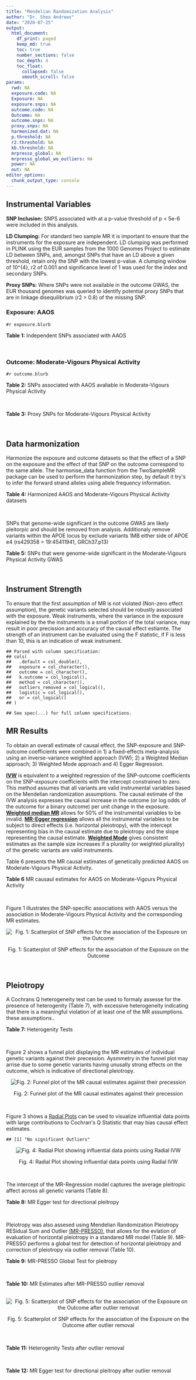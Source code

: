 ```yaml
---
title: "Mendelian Randomization Analysis"
author: "Dr. Shea Andrews"
date: "2020-07-25"
output:
  html_document:
    df_print: paged
    keep_md: true
    toc: true
    number_sections: false
    toc_depth: 4
    toc_float:
      collapsed: false
      smooth_scroll: false
params:
  rwd: NA
  exposure.code: NA
  Exposure: NA
  exposure.snps: NA
  outcome.code: NA
  Outcome: NA
  outcome.snps: NA
  proxy.snps: NA
  harmonized.dat: NA
  p.threshold: NA
  r2.threshold: NA
  kb.threshold: NA
  mrpresso_global: NA
  mrpresso_global_wo_outliers: NA
  power: NA
  out: NA
editor_options:
  chunk_output_type: console
---
```







## Instrumental Variables
**SNP Inclusion:** SNPS associated with at a p-value threshold of p < 5e-6 were included in this analysis.
<br>

**LD Clumping:** For standard two sample MR it is important to ensure that the instruments for the exposure are independent. LD clumping was performed in PLINK using the EUR samples from the 1000 Genomes Project to estimate LD between SNPs, and, amongst SNPs that have an LD above a given threshold, retain only the SNP with the lowest p-value. A clumping window of 10^{4}, r2 of 0.001 and significance level of 1 was used for the index and secondary SNPs.
<br>

**Proxy SNPs:** Where SNPs were not available in the outcome GWAS, the EUR thousand genomes was queried to identify potential proxy SNPs that are in linkage disequilibrium (r2 > 0.8) of the missing SNP.
<br>

### Exposure: AAOS
`#r exposure.blurb`
<br>

**Table 1:** Independent SNPs associated with AAOS
<div data-pagedtable="false">
  <script data-pagedtable-source type="application/json">
{"columns":[{"label":["SNP"],"name":[1],"type":["chr"],"align":["left"]},{"label":["CHROM"],"name":[2],"type":["dbl"],"align":["right"]},{"label":["POS"],"name":[3],"type":["dbl"],"align":["right"]},{"label":["REF"],"name":[4],"type":["chr"],"align":["left"]},{"label":["ALT"],"name":[5],"type":["chr"],"align":["left"]},{"label":["AF"],"name":[6],"type":["dbl"],"align":["right"]},{"label":["BETA"],"name":[7],"type":["dbl"],"align":["right"]},{"label":["SE"],"name":[8],"type":["dbl"],"align":["right"]},{"label":["Z"],"name":[9],"type":["dbl"],"align":["right"]},{"label":["P"],"name":[10],"type":["dbl"],"align":["right"]},{"label":["N"],"name":[11],"type":["dbl"],"align":["right"]},{"label":["TRAIT"],"name":[12],"type":["chr"],"align":["left"]}],"data":[{"1":"rs2649062","2":"1","3":"5799177","4":"A","5":"G","6":"0.3192","7":"0.0652","8":"0.0131","9":"4.977100","10":"6.120e-07","11":"40255","12":"AAOS"},{"1":"rs4662080","2":"1","3":"14363419","4":"C","5":"T","6":"0.6649","7":"0.1421","8":"0.0296","9":"4.800676","10":"1.586e-06","11":"40255","12":"AAOS"},{"1":"rs10919252","2":"1","3":"169802956","4":"C","5":"G","6":"0.3275","7":"0.0975","8":"0.0198","9":"4.924240","10":"8.182e-07","11":"40255","12":"AAOS"},{"1":"rs6701713","2":"1","3":"207786289","4":"A","5":"G","6":"0.7983","7":"-0.0709","8":"0.0146","9":"-4.856160","10":"1.184e-06","11":"40255","12":"AAOS"},{"1":"rs144505123","2":"1","3":"221802052","4":"C","5":"T","6":"0.0113","7":"0.7709","8":"0.1609","9":"4.791175","10":"1.661e-06","11":"40255","12":"AAOS"},{"1":"rs6718282","2":"2","3":"18039651","4":"G","5":"A","6":"0.0440","7":"-0.1421","8":"0.0308","9":"-4.613636","10":"3.840e-06","11":"40255","12":"AAOS"},{"1":"rs114131510","2":"2","3":"78420700","4":"A","5":"G","6":"0.0162","7":"0.6419","8":"0.1406","9":"4.565430","10":"4.949e-06","11":"40255","12":"AAOS"},{"1":"rs12615104","2":"2","3":"109820829","4":"T","5":"C","6":"0.2566","7":"-0.1057","8":"0.0221","9":"-4.782810","10":"1.829e-06","11":"40255","12":"AAOS"},{"1":"rs111906619","2":"2","3":"127789085","4":"C","5":"T","6":"0.0709","7":"0.1268","8":"0.0256","9":"4.953125","10":"7.088e-07","11":"40255","12":"AAOS"},{"1":"rs6431219","2":"2","3":"127862133","4":"C","5":"T","6":"0.4163","7":"0.0774","8":"0.0124","9":"6.241935","10":"3.897e-10","11":"40255","12":"AAOS"},{"1":"rs359982","2":"2","3":"219826934","4":"A","5":"G","6":"0.0781","7":"0.2660","8":"0.0513","9":"5.185190","10":"2.159e-07","11":"40255","12":"AAOS"},{"1":"rs116341973","2":"3","3":"63462893","4":"A","5":"G","6":"0.0227","7":"0.2057","8":"0.0399","9":"5.155390","10":"2.478e-07","11":"40255","12":"AAOS"},{"1":"rs145799027","2":"3","3":"114438213","4":"T","5":"C","6":"0.0147","7":"0.7485","8":"0.1601","9":"4.675200","10":"2.933e-06","11":"40255","12":"AAOS"},{"1":"rs71602496","2":"4","3":"661002","4":"A","5":"G","6":"0.1453","7":"0.0780","8":"0.0171","9":"4.561400","10":"4.978e-06","11":"40255","12":"AAOS"},{"1":"rs115803892","2":"4","3":"134185712","4":"G","5":"A","6":"0.0129","7":"0.9151","8":"0.1973","9":"4.638115","10":"3.498e-06","11":"40255","12":"AAOS"},{"1":"rs1689013","2":"4","3":"181048651","4":"T","5":"C","6":"0.2493","7":"0.0637","8":"0.0139","9":"4.582730","10":"4.657e-06","11":"40255","12":"AAOS"},{"1":"rs144202318","2":"5","3":"165711579","4":"G","5":"A","6":"0.0135","7":"0.7219","8":"0.1572","9":"4.592239","10":"4.356e-06","11":"40255","12":"AAOS"},{"1":"rs77345379","2":"6","3":"69273670","4":"C","5":"T","6":"0.0185","7":"0.2291","8":"0.0501","9":"4.572854","10":"4.830e-06","11":"40255","12":"AAOS"},{"1":"rs12153819","2":"6","3":"83773049","4":"C","5":"T","6":"0.1018","7":"-0.1092","8":"0.0235","9":"-4.646809","10":"3.291e-06","11":"40255","12":"AAOS"},{"1":"rs17170228","2":"7","3":"33076314","4":"G","5":"A","6":"0.0623","7":"0.1215","8":"0.0248","9":"4.899194","10":"1.004e-06","11":"40255","12":"AAOS"},{"1":"rs149907089","2":"7","3":"151626353","4":"G","5":"C","6":"0.0162","7":"0.7109","8":"0.1535","9":"4.631270","10":"3.637e-06","11":"40255","12":"AAOS"},{"1":"rs2725066","2":"8","3":"4438058","4":"T","5":"A","6":"0.5128","7":"-0.0936","8":"0.0191","9":"-4.900524","10":"9.948e-07","11":"40255","12":"AAOS"},{"1":"rs117201713","2":"8","3":"121340499","4":"G","5":"C","6":"0.0408","7":"0.2125","8":"0.0456","9":"4.660088","10":"3.120e-06","11":"40255","12":"AAOS"},{"1":"rs36033332","2":"9","3":"26834807","4":"C","5":"G","6":"0.0386","7":"0.4601","8":"0.0865","9":"5.319080","10":"1.030e-07","11":"40255","12":"AAOS"},{"1":"rs7930318","2":"11","3":"60033371","4":"C","5":"T","6":"0.5996","7":"0.0750","8":"0.0125","9":"6.000000","10":"2.245e-09","11":"40255","12":"AAOS"},{"1":"rs567075","2":"11","3":"85830157","4":"T","5":"C","6":"0.6903","7":"0.0900","8":"0.0132","9":"6.818180","10":"9.084e-12","11":"40255","12":"AAOS"},{"1":"rs11218343","2":"11","3":"121435587","4":"T","5":"C","6":"0.0395","7":"-0.1653","8":"0.0329","9":"-5.024320","10":"5.148e-07","11":"40255","12":"AAOS"},{"1":"rs7958488","2":"12","3":"6546166","4":"A","5":"T","6":"0.0195","7":"0.5085","8":"0.1111","9":"4.576960","10":"4.719e-06","11":"40255","12":"AAOS"},{"1":"rs1118069","2":"12","3":"84739181","4":"A","5":"T","6":"0.7195","7":"0.1012","8":"0.0216","9":"4.685190","10":"2.693e-06","11":"40255","12":"AAOS"},{"1":"rs140016885","2":"12","3":"99679113","4":"A","5":"G","6":"0.0144","7":"0.6851","8":"0.1416","9":"4.838280","10":"1.310e-06","11":"40255","12":"AAOS"},{"1":"rs9582517","2":"13","3":"102331030","4":"T","5":"C","6":"0.5073","7":"-0.1185","8":"0.0257","9":"-4.610890","10":"3.908e-06","11":"40255","12":"AAOS"},{"1":"rs146189059","2":"14","3":"47173254","4":"C","5":"G","6":"0.0111","7":"0.9444","8":"0.1835","9":"5.146590","10":"2.634e-07","11":"40255","12":"AAOS"},{"1":"rs17125944","2":"14","3":"53400629","4":"T","5":"C","6":"0.0924","7":"0.0960","8":"0.0203","9":"4.729060","10":"2.321e-06","11":"40255","12":"AAOS"},{"1":"rs150193285","2":"15","3":"75224360","4":"C","5":"T","6":"0.0109","7":"0.7622","8":"0.1650","9":"4.619394","10":"3.834e-06","11":"40255","12":"AAOS"},{"1":"rs9947273","2":"18","3":"35409158","4":"G","5":"A","6":"0.1431","7":"-0.0853","8":"0.0178","9":"-4.792135","10":"1.593e-06","11":"40255","12":"AAOS"},{"1":"rs62117204","2":"19","3":"45242967","4":"C","5":"T","6":"0.0601","7":"-0.1867","8":"0.0278","9":"-6.715827","10":"1.864e-11","11":"40255","12":"AAOS"},{"1":"rs76205446","2":"19","3":"45355267","4":"T","5":"A","6":"0.0143","7":"0.7096","8":"0.1234","9":"5.750405","10":"9.010e-09","11":"40255","12":"AAOS"},{"1":"rs2075650","2":"19","3":"45395619","4":"A","5":"G","6":"0.2197","7":"0.5502","8":"0.0223","9":"24.672600","10":"5.980e-134","11":"40255","12":"AAOS"},{"1":"rs141441332","2":"19","3":"45438575","4":"C","5":"A","6":"0.0110","7":"0.5383","8":"0.0632","9":"8.517405","10":"1.713e-17","11":"40255","12":"AAOS"},{"1":"rs204469","2":"19","3":"45490285","4":"A","5":"G","6":"0.9632","7":"0.1588","8":"0.0341","9":"4.656890","10":"3.269e-06","11":"40255","12":"AAOS"},{"1":"rs2827191","2":"21","3":"23361798","4":"C","5":"T","6":"0.2857","7":"0.1277","8":"0.0279","9":"4.577061","10":"4.895e-06","11":"40255","12":"AAOS"},{"1":"rs1043441","2":"22","3":"39130964","4":"C","5":"T","6":"0.2893","7":"-0.0639","8":"0.0135","9":"-4.733333","10":"2.110e-06","11":"40255","12":"AAOS"}],"options":{"columns":{"min":{},"max":[10]},"rows":{"min":[10],"max":[10]},"pages":{}}}
  </script>
</div>
<br>

### Outcome: Moderate-Vigours Physical Activity
`#r outcome.blurb`
<br>

**Table 2:** SNPs associated with AAOS avaliable in Moderate-Vigours Physical Activity
<div data-pagedtable="false">
  <script data-pagedtable-source type="application/json">
{"columns":[{"label":["SNP"],"name":[1],"type":["chr"],"align":["left"]},{"label":["CHROM"],"name":[2],"type":["dbl"],"align":["right"]},{"label":["POS"],"name":[3],"type":["dbl"],"align":["right"]},{"label":["REF"],"name":[4],"type":["chr"],"align":["left"]},{"label":["ALT"],"name":[5],"type":["chr"],"align":["left"]},{"label":["AF"],"name":[6],"type":["dbl"],"align":["right"]},{"label":["BETA"],"name":[7],"type":["dbl"],"align":["right"]},{"label":["SE"],"name":[8],"type":["dbl"],"align":["right"]},{"label":["Z"],"name":[9],"type":["dbl"],"align":["right"]},{"label":["P"],"name":[10],"type":["dbl"],"align":["right"]},{"label":["N"],"name":[11],"type":["dbl"],"align":["right"]},{"label":["TRAIT"],"name":[12],"type":["chr"],"align":["left"]}],"data":[{"1":"rs2649062","2":"1","3":"5799177","4":"A","5":"G","6":"0.312864","7":"-5.63136e-03","8":"0.00238261","9":"-2.3635300","10":"1.8e-02","11":"377234","12":"MVPA"},{"1":"rs10919252","2":"1","3":"169802956","4":"C","5":"G","6":"0.326389","7":"-1.16885e-03","8":"0.00235263","9":"-0.4968270","10":"6.2e-01","11":"377234","12":"MVPA"},{"1":"rs6701713","2":"1","3":"207786289","4":"A","5":"G","6":"0.818109","7":"-2.85609e-03","8":"0.00285338","9":"-1.0009500","10":"3.2e-01","11":"377234","12":"MVPA"},{"1":"rs144505123","2":"1","3":"221802052","4":"C","5":"T","6":"0.006434","7":"6.95662e-03","8":"0.01479730","9":"0.4701280","10":"6.4e-01","11":"377234","12":"MVPA"},{"1":"rs6718282","2":"2","3":"18039651","4":"G","5":"A","6":"0.051754","7":"9.32391e-04","8":"0.00505895","9":"0.1843050","10":"8.5e-01","11":"377234","12":"MVPA"},{"1":"rs114131510","2":"2","3":"78420700","4":"A","5":"G","6":"0.008185","7":"2.71980e-02","8":"0.01295120","9":"2.1000400","10":"3.6e-02","11":"377234","12":"MVPA"},{"1":"rs12615104","2":"2","3":"109820829","4":"T","5":"C","6":"0.259955","7":"9.33673e-04","8":"0.00251632","9":"0.3710470","10":"7.1e-01","11":"377234","12":"MVPA"},{"1":"rs111906619","2":"2","3":"127789085","4":"C","5":"T","6":"0.078820","7":"2.01876e-03","8":"0.00409250","9":"0.4932830","10":"6.2e-01","11":"377234","12":"MVPA"},{"1":"rs6431219","2":"2","3":"127862133","4":"C","5":"T","6":"0.414472","7":"3.75295e-03","8":"0.00223939","9":"1.6758800","10":"9.4e-02","11":"377234","12":"MVPA"},{"1":"rs359982","2":"2","3":"219826934","4":"A","5":"G","6":"0.071143","7":"6.03924e-03","8":"0.00428042","9":"1.4109000","10":"1.6e-01","11":"377234","12":"MVPA"},{"1":"rs116341973","2":"3","3":"63462893","4":"A","5":"G","6":"0.022843","7":"1.21286e-02","8":"0.00739812","9":"1.6394200","10":"1.0e-01","11":"377234","12":"MVPA"},{"1":"rs145799027","2":"3","3":"114438213","4":"T","5":"C","6":"0.007847","7":"5.63390e-03","8":"0.01373030","9":"0.4103260","10":"6.8e-01","11":"377234","12":"MVPA"},{"1":"rs71602496","2":"4","3":"661002","4":"A","5":"G","6":"0.153082","7":"5.69886e-03","8":"0.00306362","9":"1.8601700","10":"6.3e-02","11":"377234","12":"MVPA"},{"1":"rs115803892","2":"4","3":"134185712","4":"G","5":"A","6":"0.010239","7":"-1.00440e-02","8":"0.01101350","9":"-0.9119720","10":"3.6e-01","11":"377234","12":"MVPA"},{"1":"rs1689013","2":"4","3":"181048651","4":"T","5":"C","6":"0.239324","7":"2.77134e-03","8":"0.00258438","9":"1.0723400","10":"2.8e-01","11":"377234","12":"MVPA"},{"1":"rs144202318","2":"5","3":"165711579","4":"G","5":"A","6":"0.012872","7":"-1.32162e-02","8":"0.00991495","9":"-1.3329600","10":"1.8e-01","11":"377234","12":"MVPA"},{"1":"rs77345379","2":"6","3":"69273670","4":"C","5":"T","6":"0.018802","7":"-6.21436e-03","8":"0.00834054","9":"-0.7450790","10":"4.6e-01","11":"377234","12":"MVPA"},{"1":"rs12153819","2":"6","3":"83773049","4":"C","5":"T","6":"0.124306","7":"-2.82177e-03","8":"0.00334163","9":"-0.8444290","10":"4.0e-01","11":"377234","12":"MVPA"},{"1":"rs17170228","2":"7","3":"33076314","4":"G","5":"A","6":"0.068574","7":"2.82486e-03","8":"0.00436386","9":"0.6473310","10":"5.2e-01","11":"377234","12":"MVPA"},{"1":"rs149907089","2":"7","3":"151626353","4":"G","5":"C","6":"0.012344","7":"-1.04291e-02","8":"0.01133900","9":"-0.9197550","10":"3.6e-01","11":"377234","12":"MVPA"},{"1":"rs2725066","2":"8","3":"4438058","4":"T","5":"A","6":"0.521877","7":"1.73649e-03","8":"0.00221401","9":"0.7843190","10":"4.3e-01","11":"377234","12":"MVPA"},{"1":"rs117201713","2":"8","3":"121340499","4":"G","5":"C","6":"0.039613","7":"1.16509e-03","8":"0.00565834","9":"0.2059070","10":"8.4e-01","11":"377234","12":"MVPA"},{"1":"rs36033332","2":"9","3":"26834807","4":"C","5":"G","6":"0.051735","7":"4.23178e-03","8":"0.00502573","9":"0.8420230","10":"4.0e-01","11":"377234","12":"MVPA"},{"1":"rs7930318","2":"11","3":"60033371","4":"C","5":"T","6":"0.596097","7":"2.64869e-04","8":"0.00224741","9":"0.1178550","10":"9.1e-01","11":"377234","12":"MVPA"},{"1":"rs567075","2":"11","3":"85830157","4":"T","5":"C","6":"0.678228","7":"1.94643e-03","8":"0.00236037","9":"0.8246290","10":"4.1e-01","11":"377234","12":"MVPA"},{"1":"rs11218343","2":"11","3":"121435587","4":"T","5":"C","6":"0.037506","7":"-4.70450e-03","8":"0.00580715","9":"-0.8101220","10":"4.2e-01","11":"377234","12":"MVPA"},{"1":"rs7958488","2":"12","3":"6546166","4":"A","5":"T","6":"0.023766","7":"1.78508e-04","8":"0.00740328","9":"0.0241120","10":"9.8e-01","11":"377234","12":"MVPA"},{"1":"rs1118069","2":"12","3":"84739181","4":"A","5":"T","6":"0.716975","7":"1.42614e-04","8":"0.00244658","9":"0.0582912","10":"9.5e-01","11":"377234","12":"MVPA"},{"1":"rs140016885","2":"12","3":"99679113","4":"A","5":"G","6":"0.014288","7":"-1.08539e-03","8":"0.00983684","9":"-0.1103390","10":"9.1e-01","11":"377234","12":"MVPA"},{"1":"rs9582517","2":"13","3":"102331030","4":"T","5":"C","6":"0.489467","7":"-5.76231e-03","8":"0.00220877","9":"-2.6088300","10":"9.1e-03","11":"377234","12":"MVPA"},{"1":"rs146189059","2":"14","3":"47173254","4":"C","5":"G","6":"0.008012","7":"1.52099e-02","8":"0.01299360","9":"1.1705700","10":"2.4e-01","11":"377234","12":"MVPA"},{"1":"rs17125944","2":"14","3":"53400629","4":"T","5":"C","6":"0.091442","7":"3.51915e-03","8":"0.00383029","9":"0.9187690","10":"3.6e-01","11":"377234","12":"MVPA"},{"1":"rs150193285","2":"15","3":"75224360","4":"C","5":"T","6":"0.010873","7":"-4.25594e-03","8":"0.01070510","9":"-0.3975620","10":"6.9e-01","11":"377234","12":"MVPA"},{"1":"rs62117204","2":"19","3":"45242967","4":"C","5":"T","6":"0.071846","7":"-4.73442e-05","8":"0.00427019","9":"-0.0110871","10":"9.9e-01","11":"377234","12":"MVPA"},{"1":"rs76205446","2":"19","3":"45355267","4":"T","5":"A","6":"0.010832","7":"2.86922e-02","8":"0.01084620","9":"2.6453700","10":"8.2e-03","11":"377234","12":"MVPA"},{"1":"rs2075650","2":"19","3":"45395619","4":"A","5":"G","6":"0.145403","7":"1.63874e-02","8":"0.00312687","9":"5.2408300","10":"1.6e-07","11":"377234","12":"MVPA"},{"1":"rs141441332","2":"19","3":"45438575","4":"C","5":"A","6":"0.011317","7":"3.79182e-02","8":"0.01079480","9":"3.5126400","10":"4.4e-04","11":"377234","12":"MVPA"},{"1":"rs204469","2":"19","3":"45490285","4":"A","5":"G","6":"0.956399","7":"4.50255e-03","8":"0.00544760","9":"0.8265200","10":"4.1e-01","11":"377234","12":"MVPA"},{"1":"rs2827191","2":"21","3":"23361798","4":"C","5":"T","6":"0.289773","7":"-9.13755e-04","8":"0.00242974","9":"-0.3760710","10":"7.1e-01","11":"377234","12":"MVPA"},{"1":"rs1043441","2":"22","3":"39130964","4":"C","5":"T","6":"0.293982","7":"2.96883e-03","8":"0.00242078","9":"1.2263900","10":"2.2e-01","11":"377234","12":"MVPA"},{"1":"rs4662080","2":"NA","3":"NA","4":"NA","5":"NA","6":"NA","7":"NA","8":"NA","9":"NA","10":"NA","11":"NA","12":"NA"},{"1":"rs9947273","2":"NA","3":"NA","4":"NA","5":"NA","6":"NA","7":"NA","8":"NA","9":"NA","10":"NA","11":"NA","12":"NA"}],"options":{"columns":{"min":{},"max":[10]},"rows":{"min":[10],"max":[10]},"pages":{}}}
  </script>
</div>
<br>

**Table 3:** Proxy SNPs for Moderate-Vigours Physical Activity
<div data-pagedtable="false">
  <script data-pagedtable-source type="application/json">
{"columns":[{"label":["target_snp"],"name":[1],"type":["chr"],"align":["left"]},{"label":["proxy_snp"],"name":[2],"type":["chr"],"align":["left"]},{"label":["ld.r2"],"name":[3],"type":["dbl"],"align":["right"]},{"label":["Dprime"],"name":[4],"type":["dbl"],"align":["right"]},{"label":["PHASE"],"name":[5],"type":["chr"],"align":["left"]},{"label":["X12"],"name":[6],"type":["lgl"],"align":["right"]},{"label":["CHROM"],"name":[7],"type":["dbl"],"align":["right"]},{"label":["POS"],"name":[8],"type":["dbl"],"align":["right"]},{"label":["REF.proxy"],"name":[9],"type":["chr"],"align":["left"]},{"label":["ALT.proxy"],"name":[10],"type":["chr"],"align":["left"]},{"label":["AF"],"name":[11],"type":["dbl"],"align":["right"]},{"label":["BETA"],"name":[12],"type":["dbl"],"align":["right"]},{"label":["SE"],"name":[13],"type":["dbl"],"align":["right"]},{"label":["Z"],"name":[14],"type":["dbl"],"align":["right"]},{"label":["P"],"name":[15],"type":["dbl"],"align":["right"]},{"label":["N"],"name":[16],"type":["dbl"],"align":["right"]},{"label":["TRAIT"],"name":[17],"type":["chr"],"align":["left"]},{"label":["ref"],"name":[18],"type":["chr"],"align":["left"]},{"label":["ref.proxy"],"name":[19],"type":["lgl"],"align":["right"]},{"label":["alt"],"name":[20],"type":["chr"],"align":["left"]},{"label":["alt.proxy"],"name":[21],"type":["chr"],"align":["left"]},{"label":["ALT"],"name":[22],"type":["chr"],"align":["left"]},{"label":["REF"],"name":[23],"type":["chr"],"align":["left"]},{"label":["proxy.outcome"],"name":[24],"type":["lgl"],"align":["right"]}],"data":[{"1":"rs4662080","2":"rs4662076","3":"1","4":"1","5":"CT/TG","6":"NA","7":"1","8":"14357851","9":"T","10":"G","11":"0.749664","12":"0.00223142","13":"0.00255843","14":"0.872183","15":"0.380","16":"377234","17":"MVPA","18":"C","19":"TRUE","20":"T","21":"G","22":"T","23":"C","24":"TRUE"},{"1":"rs9947273","2":"rs28702850","3":"1","4":"1","5":"AT/GC","6":"NA","7":"18","8":"35373923","9":"C","10":"T","11":"0.151139","12":"-0.00533028","13":"0.00309464","14":"-1.722420","15":"0.085","16":"377234","17":"MVPA","18":"A","19":"TRUE","20":"G","21":"C","22":"A","23":"G","24":"TRUE"}],"options":{"columns":{"min":{},"max":[10]},"rows":{"min":[10],"max":[10]},"pages":{}}}
  </script>
</div>
<br>

## Data harmonization
Harmonize the exposure and outcome datasets so that the effect of a SNP on the exposure and the effect of that SNP on the outcome correspond to the same allele. The harmonise_data function from the TwoSampleMR package can be used to perform the harmonization step, by default it try's to infer the forward strand alleles using allele frequency information.
<br>

**Table 4:** Harmonized AAOS and Moderate-Vigours Physical Activity datasets
<div data-pagedtable="false">
  <script data-pagedtable-source type="application/json">
{"columns":[{"label":["SNP"],"name":[1],"type":["chr"],"align":["left"]},{"label":["effect_allele.exposure"],"name":[2],"type":["chr"],"align":["left"]},{"label":["other_allele.exposure"],"name":[3],"type":["chr"],"align":["left"]},{"label":["effect_allele.outcome"],"name":[4],"type":["chr"],"align":["left"]},{"label":["other_allele.outcome"],"name":[5],"type":["chr"],"align":["left"]},{"label":["beta.exposure"],"name":[6],"type":["dbl"],"align":["right"]},{"label":["beta.outcome"],"name":[7],"type":["dbl"],"align":["right"]},{"label":["eaf.exposure"],"name":[8],"type":["dbl"],"align":["right"]},{"label":["eaf.outcome"],"name":[9],"type":["dbl"],"align":["right"]},{"label":["remove"],"name":[10],"type":["lgl"],"align":["right"]},{"label":["palindromic"],"name":[11],"type":["lgl"],"align":["right"]},{"label":["ambiguous"],"name":[12],"type":["lgl"],"align":["right"]},{"label":["id.outcome"],"name":[13],"type":["chr"],"align":["left"]},{"label":["chr.outcome"],"name":[14],"type":["dbl"],"align":["right"]},{"label":["pos.outcome"],"name":[15],"type":["dbl"],"align":["right"]},{"label":["se.outcome"],"name":[16],"type":["dbl"],"align":["right"]},{"label":["z.outcome"],"name":[17],"type":["dbl"],"align":["right"]},{"label":["pval.outcome"],"name":[18],"type":["dbl"],"align":["right"]},{"label":["samplesize.outcome"],"name":[19],"type":["dbl"],"align":["right"]},{"label":["outcome"],"name":[20],"type":["chr"],"align":["left"]},{"label":["mr_keep.outcome"],"name":[21],"type":["lgl"],"align":["right"]},{"label":["pval_origin.outcome"],"name":[22],"type":["chr"],"align":["left"]},{"label":["chr.exposure"],"name":[23],"type":["dbl"],"align":["right"]},{"label":["pos.exposure"],"name":[24],"type":["dbl"],"align":["right"]},{"label":["se.exposure"],"name":[25],"type":["dbl"],"align":["right"]},{"label":["z.exposure"],"name":[26],"type":["dbl"],"align":["right"]},{"label":["pval.exposure"],"name":[27],"type":["dbl"],"align":["right"]},{"label":["samplesize.exposure"],"name":[28],"type":["dbl"],"align":["right"]},{"label":["exposure"],"name":[29],"type":["chr"],"align":["left"]},{"label":["mr_keep.exposure"],"name":[30],"type":["lgl"],"align":["right"]},{"label":["pval_origin.exposure"],"name":[31],"type":["chr"],"align":["left"]},{"label":["id.exposure"],"name":[32],"type":["chr"],"align":["left"]},{"label":["action"],"name":[33],"type":["dbl"],"align":["right"]},{"label":["mr_keep"],"name":[34],"type":["lgl"],"align":["right"]},{"label":["pt"],"name":[35],"type":["dbl"],"align":["right"]},{"label":["pleitropy_keep"],"name":[36],"type":["lgl"],"align":["right"]},{"label":["mrpresso_RSSobs"],"name":[37],"type":["lgl"],"align":["right"]},{"label":["mrpresso_pval"],"name":[38],"type":["lgl"],"align":["right"]},{"label":["mrpresso_keep"],"name":[39],"type":["lgl"],"align":["right"]}],"data":[{"1":"rs1043441","2":"T","3":"C","4":"T","5":"C","6":"-0.0639","7":"2.96883e-03","8":"0.2893","9":"0.293982","10":"FALSE","11":"FALSE","12":"FALSE","13":"XdOYRZ","14":"22","15":"39130964","16":"0.00242078","17":"1.2263900","18":"2.2e-01","19":"377234","20":"Klimentidis2018mvpa","21":"TRUE","22":"reported","23":"22","24":"39130964","25":"0.0135","26":"-4.733333","27":"2.110e-06","28":"40255","29":"Huang2017aaos","30":"TRUE","31":"reported","32":"trh87w","33":"2","34":"TRUE","35":"5e-06","36":"TRUE","37":"NA","38":"NA","39":"TRUE"},{"1":"rs10919252","2":"G","3":"C","4":"G","5":"C","6":"0.0975","7":"-1.16885e-03","8":"0.3275","9":"0.326389","10":"FALSE","11":"TRUE","12":"FALSE","13":"XdOYRZ","14":"1","15":"169802956","16":"0.00235263","17":"-0.4968270","18":"6.2e-01","19":"377234","20":"Klimentidis2018mvpa","21":"TRUE","22":"reported","23":"1","24":"169802956","25":"0.0198","26":"4.924240","27":"8.182e-07","28":"40255","29":"Huang2017aaos","30":"TRUE","31":"reported","32":"trh87w","33":"2","34":"TRUE","35":"5e-06","36":"TRUE","37":"NA","38":"NA","39":"TRUE"},{"1":"rs1118069","2":"T","3":"A","4":"T","5":"A","6":"0.1012","7":"1.42614e-04","8":"0.7195","9":"0.716975","10":"FALSE","11":"TRUE","12":"FALSE","13":"XdOYRZ","14":"12","15":"84739181","16":"0.00244658","17":"0.0582912","18":"9.5e-01","19":"377234","20":"Klimentidis2018mvpa","21":"TRUE","22":"reported","23":"12","24":"84739181","25":"0.0216","26":"4.685190","27":"2.693e-06","28":"40255","29":"Huang2017aaos","30":"TRUE","31":"reported","32":"trh87w","33":"2","34":"TRUE","35":"5e-06","36":"TRUE","37":"NA","38":"NA","39":"TRUE"},{"1":"rs111906619","2":"T","3":"C","4":"T","5":"C","6":"0.1268","7":"2.01876e-03","8":"0.0709","9":"0.078820","10":"FALSE","11":"FALSE","12":"FALSE","13":"XdOYRZ","14":"2","15":"127789085","16":"0.00409250","17":"0.4932830","18":"6.2e-01","19":"377234","20":"Klimentidis2018mvpa","21":"TRUE","22":"reported","23":"2","24":"127789085","25":"0.0256","26":"4.953125","27":"7.088e-07","28":"40255","29":"Huang2017aaos","30":"TRUE","31":"reported","32":"trh87w","33":"2","34":"TRUE","35":"5e-06","36":"TRUE","37":"NA","38":"NA","39":"TRUE"},{"1":"rs11218343","2":"C","3":"T","4":"C","5":"T","6":"-0.1653","7":"-4.70450e-03","8":"0.0395","9":"0.037506","10":"FALSE","11":"FALSE","12":"FALSE","13":"XdOYRZ","14":"11","15":"121435587","16":"0.00580715","17":"-0.8101220","18":"4.2e-01","19":"377234","20":"Klimentidis2018mvpa","21":"TRUE","22":"reported","23":"11","24":"121435587","25":"0.0329","26":"-5.024320","27":"5.148e-07","28":"40255","29":"Huang2017aaos","30":"TRUE","31":"reported","32":"trh87w","33":"2","34":"TRUE","35":"5e-06","36":"TRUE","37":"NA","38":"NA","39":"TRUE"},{"1":"rs114131510","2":"G","3":"A","4":"G","5":"A","6":"0.6419","7":"2.71980e-02","8":"0.0162","9":"0.008185","10":"FALSE","11":"FALSE","12":"FALSE","13":"XdOYRZ","14":"2","15":"78420700","16":"0.01295120","17":"2.1000400","18":"3.6e-02","19":"377234","20":"Klimentidis2018mvpa","21":"TRUE","22":"reported","23":"2","24":"78420700","25":"0.1406","26":"4.565430","27":"4.949e-06","28":"40255","29":"Huang2017aaos","30":"TRUE","31":"reported","32":"trh87w","33":"2","34":"TRUE","35":"5e-06","36":"TRUE","37":"NA","38":"NA","39":"TRUE"},{"1":"rs115803892","2":"A","3":"G","4":"A","5":"G","6":"0.9151","7":"-1.00440e-02","8":"0.0129","9":"0.010239","10":"FALSE","11":"FALSE","12":"FALSE","13":"XdOYRZ","14":"4","15":"134185712","16":"0.01101350","17":"-0.9119720","18":"3.6e-01","19":"377234","20":"Klimentidis2018mvpa","21":"TRUE","22":"reported","23":"4","24":"134185712","25":"0.1973","26":"4.638115","27":"3.498e-06","28":"40255","29":"Huang2017aaos","30":"TRUE","31":"reported","32":"trh87w","33":"2","34":"TRUE","35":"5e-06","36":"TRUE","37":"NA","38":"NA","39":"TRUE"},{"1":"rs116341973","2":"G","3":"A","4":"G","5":"A","6":"0.2057","7":"1.21286e-02","8":"0.0227","9":"0.022843","10":"FALSE","11":"FALSE","12":"FALSE","13":"XdOYRZ","14":"3","15":"63462893","16":"0.00739812","17":"1.6394200","18":"1.0e-01","19":"377234","20":"Klimentidis2018mvpa","21":"TRUE","22":"reported","23":"3","24":"63462893","25":"0.0399","26":"5.155390","27":"2.478e-07","28":"40255","29":"Huang2017aaos","30":"TRUE","31":"reported","32":"trh87w","33":"2","34":"TRUE","35":"5e-06","36":"TRUE","37":"NA","38":"NA","39":"TRUE"},{"1":"rs117201713","2":"C","3":"G","4":"C","5":"G","6":"0.2125","7":"1.16509e-03","8":"0.0408","9":"0.039613","10":"FALSE","11":"TRUE","12":"FALSE","13":"XdOYRZ","14":"8","15":"121340499","16":"0.00565834","17":"0.2059070","18":"8.4e-01","19":"377234","20":"Klimentidis2018mvpa","21":"TRUE","22":"reported","23":"8","24":"121340499","25":"0.0456","26":"4.660088","27":"3.120e-06","28":"40255","29":"Huang2017aaos","30":"TRUE","31":"reported","32":"trh87w","33":"2","34":"TRUE","35":"5e-06","36":"TRUE","37":"NA","38":"NA","39":"TRUE"},{"1":"rs12153819","2":"T","3":"C","4":"T","5":"C","6":"-0.1092","7":"-2.82177e-03","8":"0.1018","9":"0.124306","10":"FALSE","11":"FALSE","12":"FALSE","13":"XdOYRZ","14":"6","15":"83773049","16":"0.00334163","17":"-0.8444290","18":"4.0e-01","19":"377234","20":"Klimentidis2018mvpa","21":"TRUE","22":"reported","23":"6","24":"83773049","25":"0.0235","26":"-4.646809","27":"3.291e-06","28":"40255","29":"Huang2017aaos","30":"TRUE","31":"reported","32":"trh87w","33":"2","34":"TRUE","35":"5e-06","36":"TRUE","37":"NA","38":"NA","39":"TRUE"},{"1":"rs12615104","2":"C","3":"T","4":"C","5":"T","6":"-0.1057","7":"9.33673e-04","8":"0.2566","9":"0.259955","10":"FALSE","11":"FALSE","12":"FALSE","13":"XdOYRZ","14":"2","15":"109820829","16":"0.00251632","17":"0.3710470","18":"7.1e-01","19":"377234","20":"Klimentidis2018mvpa","21":"TRUE","22":"reported","23":"2","24":"109820829","25":"0.0221","26":"-4.782810","27":"1.829e-06","28":"40255","29":"Huang2017aaos","30":"TRUE","31":"reported","32":"trh87w","33":"2","34":"TRUE","35":"5e-06","36":"TRUE","37":"NA","38":"NA","39":"TRUE"},{"1":"rs140016885","2":"G","3":"A","4":"G","5":"A","6":"0.6851","7":"-1.08539e-03","8":"0.0144","9":"0.014288","10":"FALSE","11":"FALSE","12":"FALSE","13":"XdOYRZ","14":"12","15":"99679113","16":"0.00983684","17":"-0.1103390","18":"9.1e-01","19":"377234","20":"Klimentidis2018mvpa","21":"TRUE","22":"reported","23":"12","24":"99679113","25":"0.1416","26":"4.838280","27":"1.310e-06","28":"40255","29":"Huang2017aaos","30":"TRUE","31":"reported","32":"trh87w","33":"2","34":"TRUE","35":"5e-06","36":"TRUE","37":"NA","38":"NA","39":"TRUE"},{"1":"rs141441332","2":"A","3":"C","4":"A","5":"C","6":"0.5383","7":"3.79182e-02","8":"0.0110","9":"0.011317","10":"FALSE","11":"FALSE","12":"FALSE","13":"XdOYRZ","14":"19","15":"45438575","16":"0.01079480","17":"3.5126400","18":"4.4e-04","19":"377234","20":"Klimentidis2018mvpa","21":"TRUE","22":"reported","23":"19","24":"45438575","25":"0.0632","26":"8.517405","27":"1.713e-17","28":"40255","29":"Huang2017aaos","30":"TRUE","31":"reported","32":"trh87w","33":"2","34":"TRUE","35":"5e-06","36":"FALSE","37":"NA","38":"NA","39":"TRUE"},{"1":"rs144202318","2":"A","3":"G","4":"A","5":"G","6":"0.7219","7":"-1.32162e-02","8":"0.0135","9":"0.012872","10":"FALSE","11":"FALSE","12":"FALSE","13":"XdOYRZ","14":"5","15":"165711579","16":"0.00991495","17":"-1.3329600","18":"1.8e-01","19":"377234","20":"Klimentidis2018mvpa","21":"TRUE","22":"reported","23":"5","24":"165711579","25":"0.1572","26":"4.592239","27":"4.356e-06","28":"40255","29":"Huang2017aaos","30":"TRUE","31":"reported","32":"trh87w","33":"2","34":"TRUE","35":"5e-06","36":"TRUE","37":"NA","38":"NA","39":"TRUE"},{"1":"rs144505123","2":"T","3":"C","4":"T","5":"C","6":"0.7709","7":"6.95662e-03","8":"0.0113","9":"0.006434","10":"FALSE","11":"FALSE","12":"FALSE","13":"XdOYRZ","14":"1","15":"221802052","16":"0.01479730","17":"0.4701280","18":"6.4e-01","19":"377234","20":"Klimentidis2018mvpa","21":"TRUE","22":"reported","23":"1","24":"221802052","25":"0.1609","26":"4.791175","27":"1.661e-06","28":"40255","29":"Huang2017aaos","30":"TRUE","31":"reported","32":"trh87w","33":"2","34":"TRUE","35":"5e-06","36":"TRUE","37":"NA","38":"NA","39":"TRUE"},{"1":"rs145799027","2":"C","3":"T","4":"C","5":"T","6":"0.7485","7":"5.63390e-03","8":"0.0147","9":"0.007847","10":"FALSE","11":"FALSE","12":"FALSE","13":"XdOYRZ","14":"3","15":"114438213","16":"0.01373030","17":"0.4103260","18":"6.8e-01","19":"377234","20":"Klimentidis2018mvpa","21":"TRUE","22":"reported","23":"3","24":"114438213","25":"0.1601","26":"4.675200","27":"2.933e-06","28":"40255","29":"Huang2017aaos","30":"TRUE","31":"reported","32":"trh87w","33":"2","34":"TRUE","35":"5e-06","36":"TRUE","37":"NA","38":"NA","39":"TRUE"},{"1":"rs146189059","2":"G","3":"C","4":"G","5":"C","6":"0.9444","7":"1.52099e-02","8":"0.0111","9":"0.008012","10":"FALSE","11":"TRUE","12":"FALSE","13":"XdOYRZ","14":"14","15":"47173254","16":"0.01299360","17":"1.1705700","18":"2.4e-01","19":"377234","20":"Klimentidis2018mvpa","21":"TRUE","22":"reported","23":"14","24":"47173254","25":"0.1835","26":"5.146590","27":"2.634e-07","28":"40255","29":"Huang2017aaos","30":"TRUE","31":"reported","32":"trh87w","33":"2","34":"TRUE","35":"5e-06","36":"TRUE","37":"NA","38":"NA","39":"TRUE"},{"1":"rs149907089","2":"C","3":"G","4":"C","5":"G","6":"0.7109","7":"-1.04291e-02","8":"0.0162","9":"0.012344","10":"FALSE","11":"TRUE","12":"FALSE","13":"XdOYRZ","14":"7","15":"151626353","16":"0.01133900","17":"-0.9197550","18":"3.6e-01","19":"377234","20":"Klimentidis2018mvpa","21":"TRUE","22":"reported","23":"7","24":"151626353","25":"0.1535","26":"4.631270","27":"3.637e-06","28":"40255","29":"Huang2017aaos","30":"TRUE","31":"reported","32":"trh87w","33":"2","34":"TRUE","35":"5e-06","36":"TRUE","37":"NA","38":"NA","39":"TRUE"},{"1":"rs150193285","2":"T","3":"C","4":"T","5":"C","6":"0.7622","7":"-4.25594e-03","8":"0.0109","9":"0.010873","10":"FALSE","11":"FALSE","12":"FALSE","13":"XdOYRZ","14":"15","15":"75224360","16":"0.01070510","17":"-0.3975620","18":"6.9e-01","19":"377234","20":"Klimentidis2018mvpa","21":"TRUE","22":"reported","23":"15","24":"75224360","25":"0.1650","26":"4.619394","27":"3.834e-06","28":"40255","29":"Huang2017aaos","30":"TRUE","31":"reported","32":"trh87w","33":"2","34":"TRUE","35":"5e-06","36":"TRUE","37":"NA","38":"NA","39":"TRUE"},{"1":"rs1689013","2":"C","3":"T","4":"C","5":"T","6":"0.0637","7":"2.77134e-03","8":"0.2493","9":"0.239324","10":"FALSE","11":"FALSE","12":"FALSE","13":"XdOYRZ","14":"4","15":"181048651","16":"0.00258438","17":"1.0723400","18":"2.8e-01","19":"377234","20":"Klimentidis2018mvpa","21":"TRUE","22":"reported","23":"4","24":"181048651","25":"0.0139","26":"4.582730","27":"4.657e-06","28":"40255","29":"Huang2017aaos","30":"TRUE","31":"reported","32":"trh87w","33":"2","34":"TRUE","35":"5e-06","36":"TRUE","37":"NA","38":"NA","39":"TRUE"},{"1":"rs17125944","2":"C","3":"T","4":"C","5":"T","6":"0.0960","7":"3.51915e-03","8":"0.0924","9":"0.091442","10":"FALSE","11":"FALSE","12":"FALSE","13":"XdOYRZ","14":"14","15":"53400629","16":"0.00383029","17":"0.9187690","18":"3.6e-01","19":"377234","20":"Klimentidis2018mvpa","21":"TRUE","22":"reported","23":"14","24":"53400629","25":"0.0203","26":"4.729060","27":"2.321e-06","28":"40255","29":"Huang2017aaos","30":"TRUE","31":"reported","32":"trh87w","33":"2","34":"TRUE","35":"5e-06","36":"TRUE","37":"NA","38":"NA","39":"TRUE"},{"1":"rs17170228","2":"A","3":"G","4":"A","5":"G","6":"0.1215","7":"2.82486e-03","8":"0.0623","9":"0.068574","10":"FALSE","11":"FALSE","12":"FALSE","13":"XdOYRZ","14":"7","15":"33076314","16":"0.00436386","17":"0.6473310","18":"5.2e-01","19":"377234","20":"Klimentidis2018mvpa","21":"TRUE","22":"reported","23":"7","24":"33076314","25":"0.0248","26":"4.899194","27":"1.004e-06","28":"40255","29":"Huang2017aaos","30":"TRUE","31":"reported","32":"trh87w","33":"2","34":"TRUE","35":"5e-06","36":"TRUE","37":"NA","38":"NA","39":"TRUE"},{"1":"rs204469","2":"G","3":"A","4":"G","5":"A","6":"0.1588","7":"4.50255e-03","8":"0.9632","9":"0.956399","10":"FALSE","11":"FALSE","12":"FALSE","13":"XdOYRZ","14":"19","15":"45490285","16":"0.00544760","17":"0.8265200","18":"4.1e-01","19":"377234","20":"Klimentidis2018mvpa","21":"TRUE","22":"reported","23":"19","24":"45490285","25":"0.0341","26":"4.656890","27":"3.269e-06","28":"40255","29":"Huang2017aaos","30":"TRUE","31":"reported","32":"trh87w","33":"2","34":"TRUE","35":"5e-06","36":"FALSE","37":"NA","38":"NA","39":"TRUE"},{"1":"rs2075650","2":"G","3":"A","4":"G","5":"A","6":"0.5502","7":"1.63874e-02","8":"0.2197","9":"0.145403","10":"FALSE","11":"FALSE","12":"FALSE","13":"XdOYRZ","14":"19","15":"45395619","16":"0.00312687","17":"5.2408300","18":"1.6e-07","19":"377234","20":"Klimentidis2018mvpa","21":"TRUE","22":"reported","23":"19","24":"45395619","25":"0.0223","26":"24.672600","27":"5.980e-134","28":"40255","29":"Huang2017aaos","30":"TRUE","31":"reported","32":"trh87w","33":"2","34":"TRUE","35":"5e-06","36":"FALSE","37":"NA","38":"NA","39":"TRUE"},{"1":"rs2649062","2":"G","3":"A","4":"G","5":"A","6":"0.0652","7":"-5.63136e-03","8":"0.3192","9":"0.312864","10":"FALSE","11":"FALSE","12":"FALSE","13":"XdOYRZ","14":"1","15":"5799177","16":"0.00238261","17":"-2.3635300","18":"1.8e-02","19":"377234","20":"Klimentidis2018mvpa","21":"TRUE","22":"reported","23":"1","24":"5799177","25":"0.0131","26":"4.977100","27":"6.120e-07","28":"40255","29":"Huang2017aaos","30":"TRUE","31":"reported","32":"trh87w","33":"2","34":"TRUE","35":"5e-06","36":"TRUE","37":"NA","38":"NA","39":"TRUE"},{"1":"rs2725066","2":"A","3":"T","4":"A","5":"T","6":"-0.0936","7":"1.73649e-03","8":"0.5128","9":"0.521877","10":"FALSE","11":"TRUE","12":"TRUE","13":"XdOYRZ","14":"8","15":"4438058","16":"0.00221401","17":"0.7843190","18":"4.3e-01","19":"377234","20":"Klimentidis2018mvpa","21":"TRUE","22":"reported","23":"8","24":"4438058","25":"0.0191","26":"-4.900524","27":"9.948e-07","28":"40255","29":"Huang2017aaos","30":"TRUE","31":"reported","32":"trh87w","33":"2","34":"FALSE","35":"5e-06","36":"TRUE","37":"NA","38":"NA","39":"NA"},{"1":"rs2827191","2":"T","3":"C","4":"T","5":"C","6":"0.1277","7":"-9.13755e-04","8":"0.2857","9":"0.289773","10":"FALSE","11":"FALSE","12":"FALSE","13":"XdOYRZ","14":"21","15":"23361798","16":"0.00242974","17":"-0.3760710","18":"7.1e-01","19":"377234","20":"Klimentidis2018mvpa","21":"TRUE","22":"reported","23":"21","24":"23361798","25":"0.0279","26":"4.577061","27":"4.895e-06","28":"40255","29":"Huang2017aaos","30":"TRUE","31":"reported","32":"trh87w","33":"2","34":"TRUE","35":"5e-06","36":"TRUE","37":"NA","38":"NA","39":"TRUE"},{"1":"rs359982","2":"G","3":"A","4":"G","5":"A","6":"0.2660","7":"6.03924e-03","8":"0.0781","9":"0.071143","10":"FALSE","11":"FALSE","12":"FALSE","13":"XdOYRZ","14":"2","15":"219826934","16":"0.00428042","17":"1.4109000","18":"1.6e-01","19":"377234","20":"Klimentidis2018mvpa","21":"TRUE","22":"reported","23":"2","24":"219826934","25":"0.0513","26":"5.185190","27":"2.159e-07","28":"40255","29":"Huang2017aaos","30":"TRUE","31":"reported","32":"trh87w","33":"2","34":"TRUE","35":"5e-06","36":"TRUE","37":"NA","38":"NA","39":"TRUE"},{"1":"rs36033332","2":"G","3":"C","4":"G","5":"C","6":"0.4601","7":"4.23178e-03","8":"0.0386","9":"0.051735","10":"FALSE","11":"TRUE","12":"FALSE","13":"XdOYRZ","14":"9","15":"26834807","16":"0.00502573","17":"0.8420230","18":"4.0e-01","19":"377234","20":"Klimentidis2018mvpa","21":"TRUE","22":"reported","23":"9","24":"26834807","25":"0.0865","26":"5.319080","27":"1.030e-07","28":"40255","29":"Huang2017aaos","30":"TRUE","31":"reported","32":"trh87w","33":"2","34":"TRUE","35":"5e-06","36":"TRUE","37":"NA","38":"NA","39":"TRUE"},{"1":"rs4662080","2":"T","3":"C","4":"T","5":"C","6":"0.1421","7":"2.23142e-03","8":"0.6649","9":"0.749664","10":"FALSE","11":"FALSE","12":"FALSE","13":"XdOYRZ","14":"1","15":"14357851","16":"0.00255843","17":"0.8721830","18":"3.8e-01","19":"377234","20":"Klimentidis2018mvpa","21":"TRUE","22":"reported","23":"1","24":"14363419","25":"0.0296","26":"4.800676","27":"1.586e-06","28":"40255","29":"Huang2017aaos","30":"TRUE","31":"reported","32":"trh87w","33":"2","34":"TRUE","35":"5e-06","36":"TRUE","37":"NA","38":"NA","39":"TRUE"},{"1":"rs567075","2":"C","3":"T","4":"C","5":"T","6":"0.0900","7":"1.94643e-03","8":"0.6903","9":"0.678228","10":"FALSE","11":"FALSE","12":"FALSE","13":"XdOYRZ","14":"11","15":"85830157","16":"0.00236037","17":"0.8246290","18":"4.1e-01","19":"377234","20":"Klimentidis2018mvpa","21":"TRUE","22":"reported","23":"11","24":"85830157","25":"0.0132","26":"6.818180","27":"9.084e-12","28":"40255","29":"Huang2017aaos","30":"TRUE","31":"reported","32":"trh87w","33":"2","34":"TRUE","35":"5e-06","36":"TRUE","37":"NA","38":"NA","39":"TRUE"},{"1":"rs62117204","2":"T","3":"C","4":"T","5":"C","6":"-0.1867","7":"-4.73442e-05","8":"0.0601","9":"0.071846","10":"FALSE","11":"FALSE","12":"FALSE","13":"XdOYRZ","14":"19","15":"45242967","16":"0.00427019","17":"-0.0110871","18":"9.9e-01","19":"377234","20":"Klimentidis2018mvpa","21":"TRUE","22":"reported","23":"19","24":"45242967","25":"0.0278","26":"-6.715827","27":"1.864e-11","28":"40255","29":"Huang2017aaos","30":"TRUE","31":"reported","32":"trh87w","33":"2","34":"TRUE","35":"5e-06","36":"FALSE","37":"NA","38":"NA","39":"TRUE"},{"1":"rs6431219","2":"T","3":"C","4":"T","5":"C","6":"0.0774","7":"3.75295e-03","8":"0.4163","9":"0.414472","10":"FALSE","11":"FALSE","12":"FALSE","13":"XdOYRZ","14":"2","15":"127862133","16":"0.00223939","17":"1.6758800","18":"9.4e-02","19":"377234","20":"Klimentidis2018mvpa","21":"TRUE","22":"reported","23":"2","24":"127862133","25":"0.0124","26":"6.241935","27":"3.897e-10","28":"40255","29":"Huang2017aaos","30":"TRUE","31":"reported","32":"trh87w","33":"2","34":"TRUE","35":"5e-06","36":"TRUE","37":"NA","38":"NA","39":"TRUE"},{"1":"rs6701713","2":"G","3":"A","4":"G","5":"A","6":"-0.0709","7":"-2.85609e-03","8":"0.7983","9":"0.818109","10":"FALSE","11":"FALSE","12":"FALSE","13":"XdOYRZ","14":"1","15":"207786289","16":"0.00285338","17":"-1.0009500","18":"3.2e-01","19":"377234","20":"Klimentidis2018mvpa","21":"TRUE","22":"reported","23":"1","24":"207786289","25":"0.0146","26":"-4.856160","27":"1.184e-06","28":"40255","29":"Huang2017aaos","30":"TRUE","31":"reported","32":"trh87w","33":"2","34":"TRUE","35":"5e-06","36":"TRUE","37":"NA","38":"NA","39":"TRUE"},{"1":"rs6718282","2":"A","3":"G","4":"A","5":"G","6":"-0.1421","7":"9.32391e-04","8":"0.0440","9":"0.051754","10":"FALSE","11":"FALSE","12":"FALSE","13":"XdOYRZ","14":"2","15":"18039651","16":"0.00505895","17":"0.1843050","18":"8.5e-01","19":"377234","20":"Klimentidis2018mvpa","21":"TRUE","22":"reported","23":"2","24":"18039651","25":"0.0308","26":"-4.613636","27":"3.840e-06","28":"40255","29":"Huang2017aaos","30":"TRUE","31":"reported","32":"trh87w","33":"2","34":"TRUE","35":"5e-06","36":"TRUE","37":"NA","38":"NA","39":"TRUE"},{"1":"rs71602496","2":"G","3":"A","4":"G","5":"A","6":"0.0780","7":"5.69886e-03","8":"0.1453","9":"0.153082","10":"FALSE","11":"FALSE","12":"FALSE","13":"XdOYRZ","14":"4","15":"661002","16":"0.00306362","17":"1.8601700","18":"6.3e-02","19":"377234","20":"Klimentidis2018mvpa","21":"TRUE","22":"reported","23":"4","24":"661002","25":"0.0171","26":"4.561400","27":"4.978e-06","28":"40255","29":"Huang2017aaos","30":"TRUE","31":"reported","32":"trh87w","33":"2","34":"TRUE","35":"5e-06","36":"TRUE","37":"NA","38":"NA","39":"TRUE"},{"1":"rs76205446","2":"A","3":"T","4":"A","5":"T","6":"0.7096","7":"2.86922e-02","8":"0.0143","9":"0.010832","10":"FALSE","11":"TRUE","12":"FALSE","13":"XdOYRZ","14":"19","15":"45355267","16":"0.01084620","17":"2.6453700","18":"8.2e-03","19":"377234","20":"Klimentidis2018mvpa","21":"TRUE","22":"reported","23":"19","24":"45355267","25":"0.1234","26":"5.750405","27":"9.010e-09","28":"40255","29":"Huang2017aaos","30":"TRUE","31":"reported","32":"trh87w","33":"2","34":"TRUE","35":"5e-06","36":"FALSE","37":"NA","38":"NA","39":"TRUE"},{"1":"rs77345379","2":"T","3":"C","4":"T","5":"C","6":"0.2291","7":"-6.21436e-03","8":"0.0185","9":"0.018802","10":"FALSE","11":"FALSE","12":"FALSE","13":"XdOYRZ","14":"6","15":"69273670","16":"0.00834054","17":"-0.7450790","18":"4.6e-01","19":"377234","20":"Klimentidis2018mvpa","21":"TRUE","22":"reported","23":"6","24":"69273670","25":"0.0501","26":"4.572854","27":"4.830e-06","28":"40255","29":"Huang2017aaos","30":"TRUE","31":"reported","32":"trh87w","33":"2","34":"TRUE","35":"5e-06","36":"TRUE","37":"NA","38":"NA","39":"TRUE"},{"1":"rs7930318","2":"T","3":"C","4":"T","5":"C","6":"0.0750","7":"2.64869e-04","8":"0.5996","9":"0.596097","10":"FALSE","11":"FALSE","12":"FALSE","13":"XdOYRZ","14":"11","15":"60033371","16":"0.00224741","17":"0.1178550","18":"9.1e-01","19":"377234","20":"Klimentidis2018mvpa","21":"TRUE","22":"reported","23":"11","24":"60033371","25":"0.0125","26":"6.000000","27":"2.245e-09","28":"40255","29":"Huang2017aaos","30":"TRUE","31":"reported","32":"trh87w","33":"2","34":"TRUE","35":"5e-06","36":"TRUE","37":"NA","38":"NA","39":"TRUE"},{"1":"rs7958488","2":"T","3":"A","4":"T","5":"A","6":"0.5085","7":"1.78508e-04","8":"0.0195","9":"0.023766","10":"FALSE","11":"TRUE","12":"FALSE","13":"XdOYRZ","14":"12","15":"6546166","16":"0.00740328","17":"0.0241120","18":"9.8e-01","19":"377234","20":"Klimentidis2018mvpa","21":"TRUE","22":"reported","23":"12","24":"6546166","25":"0.1111","26":"4.576960","27":"4.719e-06","28":"40255","29":"Huang2017aaos","30":"TRUE","31":"reported","32":"trh87w","33":"2","34":"TRUE","35":"5e-06","36":"TRUE","37":"NA","38":"NA","39":"TRUE"},{"1":"rs9582517","2":"C","3":"T","4":"C","5":"T","6":"-0.1185","7":"-5.76231e-03","8":"0.5073","9":"0.489467","10":"FALSE","11":"FALSE","12":"FALSE","13":"XdOYRZ","14":"13","15":"102331030","16":"0.00220877","17":"-2.6088300","18":"9.1e-03","19":"377234","20":"Klimentidis2018mvpa","21":"TRUE","22":"reported","23":"13","24":"102331030","25":"0.0257","26":"-4.610890","27":"3.908e-06","28":"40255","29":"Huang2017aaos","30":"TRUE","31":"reported","32":"trh87w","33":"2","34":"TRUE","35":"5e-06","36":"TRUE","37":"NA","38":"NA","39":"TRUE"},{"1":"rs9947273","2":"A","3":"G","4":"A","5":"G","6":"-0.0853","7":"-5.33028e-03","8":"0.1431","9":"0.151139","10":"FALSE","11":"FALSE","12":"FALSE","13":"XdOYRZ","14":"18","15":"35373923","16":"0.00309464","17":"-1.7224200","18":"8.5e-02","19":"377234","20":"Klimentidis2018mvpa","21":"TRUE","22":"reported","23":"18","24":"35409158","25":"0.0178","26":"-4.792135","27":"1.593e-06","28":"40255","29":"Huang2017aaos","30":"TRUE","31":"reported","32":"trh87w","33":"2","34":"TRUE","35":"5e-06","36":"TRUE","37":"NA","38":"NA","39":"TRUE"}],"options":{"columns":{"min":{},"max":[10]},"rows":{"min":[10],"max":[10]},"pages":{}}}
  </script>
</div>
<br>

SNPs that genome-wide significant in the outcome GWAS are likely pleitorpic and should be removed from analysis. Additionaly remove variants within the APOE locus by exclude variants 1MB either side of APOE e4 (rs429358 = 19:45411941, GRCh37.p13)
<br>


**Table 5:** SNPs that were genome-wide significant in the Moderate-Vigours Physical Activity GWAS
<div data-pagedtable="false">
  <script data-pagedtable-source type="application/json">
{"columns":[{"label":["SNP"],"name":[1],"type":["chr"],"align":["left"]},{"label":["chr.outcome"],"name":[2],"type":["dbl"],"align":["right"]},{"label":["pos.outcome"],"name":[3],"type":["dbl"],"align":["right"]},{"label":["pval.exposure"],"name":[4],"type":["dbl"],"align":["right"]},{"label":["pval.outcome"],"name":[5],"type":["dbl"],"align":["right"]}],"data":[{"1":"rs141441332","2":"19","3":"45438575","4":"1.713e-17","5":"4.4e-04"},{"1":"rs204469","2":"19","3":"45490285","4":"3.269e-06","5":"4.1e-01"},{"1":"rs2075650","2":"19","3":"45395619","4":"5.980e-134","5":"1.6e-07"},{"1":"rs62117204","2":"19","3":"45242967","4":"1.864e-11","5":"9.9e-01"},{"1":"rs76205446","2":"19","3":"45355267","4":"9.010e-09","5":"8.2e-03"}],"options":{"columns":{"min":{},"max":[10]},"rows":{"min":[10],"max":[10]},"pages":{}}}
  </script>
</div>
<br>


## Instrument Strength
To ensure that the first assumption of MR is not violated (Non-zero effect assumption), the genetic variants selected should be robustly associated with the exposure. Weak instruments, where the variance in the exposure explained by the the instruments is a small portion of the total variance, may result in poor precission and accuracy of the causal effect estiamte. The strength of an instrument can be evaluated using the F statistic, if F is less than 10, this is an indication of weak instrument.


```
## Parsed with column specification:
## cols(
##   .default = col_double(),
##   exposure = col_character(),
##   outcome = col_character(),
##   k.outcome = col_logical(),
##   method = col_character(),
##   outliers_removed = col_logical(),
##   logistic = col_logical(),
##   or = col_logical()
## )
```

```
## See spec(...) for full column specifications.
```

<div data-pagedtable="false">
  <script data-pagedtable-source type="application/json">
{"columns":[{"label":["outliers_removed"],"name":[1],"type":["lgl"],"align":["right"]},{"label":["pve.exposure"],"name":[2],"type":["dbl"],"align":["right"]},{"label":["F"],"name":[3],"type":["dbl"],"align":["right"]},{"label":["Alpha"],"name":[4],"type":["dbl"],"align":["right"]},{"label":["NCP"],"name":[5],"type":["dbl"],"align":["right"]},{"label":["Power"],"name":[6],"type":["dbl"],"align":["right"]}],"data":[{"1":"FALSE","2":"0.02165173","3":"24.7239","4":"0.05","5":"6.141644","6":"0.6978696"}],"options":{"columns":{"min":{},"max":[10]},"rows":{"min":[10],"max":[10]},"pages":{}}}
  </script>
</div>

##  MR Results
To obtain an overall estimate of causal effect, the SNP-exposure and SNP-outcome coefficients were combined in 1) a fixed-effects meta-analysis using an inverse-variance weighted approach (IVW); 2) a Weighted Median approach; 3) Weighted Mode approach and 4) Egger Regression.


[**IVW**](https://doi.org/10.1002/gepi.21758) is equivalent to a weighted regression of the SNP-outcome coefficients on the SNP-exposure coefficients with the intercept constrained to zero. This method assumes that all variants are valid instrumental variables based on the Mendelian randomization assumptions. The causal estimate of the IVW analysis expresses the causal increase in the outcome (or log odds of the outcome for a binary outcome) per unit change in the exposure. [**Weighted median MR**](https://doi.org/10.1002/gepi.21965) allows for 50% of the instrumental variables to be invalid. [**MR-Egger regression**](https://doi.org/10.1093/ije/dyw220) allows all the instrumental variables to be subject to direct effects (i.e. horizontal pleiotropy), with the intercept representing bias in the causal estimate due to pleiotropy and the slope representing the causal estimate. [**Weighted Mode**](https://doi.org/10.1093/ije/dyx102) gives consistent estimates as the sample size increases if a plurality (or weighted plurality) of the genetic variants are valid instruments.
<br>



Table 6 presents the MR causal estimates of genetically predicted AAOS on Moderate-Vigours Physical Activity.
<br>

**Table 6** MR causaul estimates for AAOS on Moderate-Vigours Physical Activity
<div data-pagedtable="false">
  <script data-pagedtable-source type="application/json">
{"columns":[{"label":["id.exposure"],"name":[1],"type":["chr"],"align":["left"]},{"label":["id.outcome"],"name":[2],"type":["chr"],"align":["left"]},{"label":["outcome"],"name":[3],"type":["fctr"],"align":["left"]},{"label":["exposure"],"name":[4],"type":["fctr"],"align":["left"]},{"label":["method"],"name":[5],"type":["fctr"],"align":["left"]},{"label":["nsnp"],"name":[6],"type":["int"],"align":["right"]},{"label":["b"],"name":[7],"type":["dbl"],"align":["right"]},{"label":["se"],"name":[8],"type":["dbl"],"align":["right"]},{"label":["pval"],"name":[9],"type":["dbl"],"align":["right"]}],"data":[{"1":"trh87w","2":"XdOYRZ","3":"Klimentidis2018mvpa","4":"Huang2017aaos","5":"Inverse variance weighted (fixed effects)","6":"36","7":"0.0063583087","8":"0.003406625","9":"0.06197791"},{"1":"trh87w","2":"XdOYRZ","3":"Klimentidis2018mvpa","4":"Huang2017aaos","5":"Weighted median","6":"36","7":"0.0036945697","8":"0.005053876","9":"0.46475662"},{"1":"trh87w","2":"XdOYRZ","3":"Klimentidis2018mvpa","4":"Huang2017aaos","5":"Weighted mode","6":"36","7":"0.0006826219","8":"0.006842521","9":"0.92110271"},{"1":"trh87w","2":"XdOYRZ","3":"Klimentidis2018mvpa","4":"Huang2017aaos","5":"MR Egger","6":"36","7":"0.0010635603","8":"0.005396232","9":"0.84492815"}],"options":{"columns":{"min":{},"max":[10]},"rows":{"min":[10],"max":[10]},"pages":{}}}
  </script>
</div>
<br>

Figure 1 illustrates the SNP-specific associations with AAOS versus the association in Moderate-Vigours Physical Activity and the corresponding MR estimates.
<br>

<div class="figure" style="text-align: center">
<img src="/sc/arion/projects/LOAD/shea/Projects/MR_ADPhenome/results/MR_ADbidir/Huang2017aaos/Klimentidis2018mvpa/Huang2017aaos_5e-6_Klimentidis2018mvpa_MR_Analaysis_files/figure-html/scatter_plot-1.png" alt="Fig. 1: Scatterplot of SNP effects for the association of the Exposure on the Outcome"  />
<p class="caption">Fig. 1: Scatterplot of SNP effects for the association of the Exposure on the Outcome</p>
</div>
<br>


## Pleiotropy
A Cochrans Q heterogeneity test can be used to formaly assesse for the presence of heterogenity (Table 7), with excessive heterogeneity indicating that there is a meaningful violation of at least one of the MR assumptions.
these assumptions..
<br>

**Table 7:** Heterogenity Tests
<div data-pagedtable="false">
  <script data-pagedtable-source type="application/json">
{"columns":[{"label":["id.exposure"],"name":[1],"type":["chr"],"align":["left"]},{"label":["id.outcome"],"name":[2],"type":["chr"],"align":["left"]},{"label":["outcome"],"name":[3],"type":["fctr"],"align":["left"]},{"label":["exposure"],"name":[4],"type":["fctr"],"align":["left"]},{"label":["method"],"name":[5],"type":["fctr"],"align":["left"]},{"label":["Q"],"name":[6],"type":["dbl"],"align":["right"]},{"label":["Q_df"],"name":[7],"type":["dbl"],"align":["right"]},{"label":["Q_pval"],"name":[8],"type":["dbl"],"align":["right"]}],"data":[{"1":"trh87w","2":"XdOYRZ","3":"Klimentidis2018mvpa","4":"Huang2017aaos","5":"MR Egger","6":"40.30986","7":"34","8":"0.2112266"},{"1":"trh87w","2":"XdOYRZ","3":"Klimentidis2018mvpa","4":"Huang2017aaos","5":"Inverse variance weighted","6":"42.47367","7":"35","8":"0.1800790"}],"options":{"columns":{"min":{},"max":[10]},"rows":{"min":[10],"max":[10]},"pages":{}}}
  </script>
</div>
<br>

Figure 2 shows a funnel plot displaying the MR estimates of individual genetic variants against their precession. Aysmmetry in the funnel plot may arrise due to some genetic variants having unusally strong effects on the outcome, which is indicative of directional pleiotropy.
<br>

<div class="figure" style="text-align: center">
<img src="/sc/arion/projects/LOAD/shea/Projects/MR_ADPhenome/results/MR_ADbidir/Huang2017aaos/Klimentidis2018mvpa/Huang2017aaos_5e-6_Klimentidis2018mvpa_MR_Analaysis_files/figure-html/funnel_plot-1.png" alt="Fig. 2: Funnel plot of the MR causal estimates against their precession"  />
<p class="caption">Fig. 2: Funnel plot of the MR causal estimates against their precession</p>
</div>
<br>

Figure 3 shows a [Radial Plots](https://github.com/WSpiller/RadialMR) can be used to visualize influential data points with large contributions to Cochran's Q Statistic that may bias causal effect estimates.




```
## [1] "No significant Outliers"
```

<div class="figure" style="text-align: center">
<img src="/sc/arion/projects/LOAD/shea/Projects/MR_ADPhenome/results/MR_ADbidir/Huang2017aaos/Klimentidis2018mvpa/Huang2017aaos_5e-6_Klimentidis2018mvpa_MR_Analaysis_files/figure-html/Radial_Plot-1.png" alt="Fig. 4: Radial Plot showing influential data points using Radial IVW"  />
<p class="caption">Fig. 4: Radial Plot showing influential data points using Radial IVW</p>
</div>
<br>

The intercept of the MR-Regression model captures the average pleitropic affect across all genetic variants (Table 8).
<br>

**Table 8:** MR Egger test for directional pleitropy
<div data-pagedtable="false">
  <script data-pagedtable-source type="application/json">
{"columns":[{"label":["id.exposure"],"name":[1],"type":["chr"],"align":["left"]},{"label":["id.outcome"],"name":[2],"type":["chr"],"align":["left"]},{"label":["outcome"],"name":[3],"type":["fctr"],"align":["left"]},{"label":["exposure"],"name":[4],"type":["fctr"],"align":["left"]},{"label":["egger_intercept"],"name":[5],"type":["dbl"],"align":["right"]},{"label":["se"],"name":[6],"type":["dbl"],"align":["right"]},{"label":["pval"],"name":[7],"type":["dbl"],"align":["right"]}],"data":[{"1":"trh87w","2":"XdOYRZ","3":"Klimentidis2018mvpa","4":"Huang2017aaos","5":"0.001231018","6":"0.0009112169","7":"0.1856305"}],"options":{"columns":{"min":{},"max":[10]},"rows":{"min":[10],"max":[10]},"pages":{}}}
  </script>
</div>
<br>

Pleiotropy was also assesed using Mendelian Randomization Pleiotropy RESidual Sum and Outlier [(MR-PRESSO)](https://doi.org/10.1038/s41588-018-0099-7), that allows for the evlation of evaluation of horizontal pleiotropy in a standared MR model (Table 9). MR-PRESSO performs a global test for detection of horizontal pleiotropy and correction of pleiotropy via outlier removal (Table 10).
<br>

**Table 9:** MR-PRESSO Global Test for pleitropy
<div data-pagedtable="false">
  <script data-pagedtable-source type="application/json">
{"columns":[{"label":["id.exposure"],"name":[1],"type":["chr"],"align":["left"]},{"label":["id.outcome"],"name":[2],"type":["chr"],"align":["left"]},{"label":["outcome"],"name":[3],"type":["chr"],"align":["left"]},{"label":["exposure"],"name":[4],"type":["chr"],"align":["left"]},{"label":["pt"],"name":[5],"type":["dbl"],"align":["right"]},{"label":["outliers_removed"],"name":[6],"type":["lgl"],"align":["right"]},{"label":["n_outliers"],"name":[7],"type":["dbl"],"align":["right"]},{"label":["RSSobs"],"name":[8],"type":["dbl"],"align":["right"]},{"label":["pval"],"name":[9],"type":["dbl"],"align":["right"]}],"data":[{"1":"trh87w","2":"XdOYRZ","3":"Klimentidis2018mvpa","4":"Huang2017aaos","5":"5e-06","6":"FALSE","7":"0","8":"44.85551","9":"0.1911"}],"options":{"columns":{"min":{},"max":[10]},"rows":{"min":[10],"max":[10]},"pages":{}}}
  </script>
</div>
<br>


**Table 10:** MR Estimates after MR-PRESSO outlier removal
<div data-pagedtable="false">
  <script data-pagedtable-source type="application/json">
{"columns":[{"label":["id.exposure"],"name":[1],"type":["chr"],"align":["left"]},{"label":["id.outcome"],"name":[2],"type":["chr"],"align":["left"]},{"label":["outcome"],"name":[3],"type":["fctr"],"align":["left"]},{"label":["exposure"],"name":[4],"type":["fctr"],"align":["left"]},{"label":["method"],"name":[5],"type":["fctr"],"align":["left"]},{"label":["nsnp"],"name":[6],"type":["int"],"align":["right"]},{"label":["b"],"name":[7],"type":["dbl"],"align":["right"]},{"label":["se"],"name":[8],"type":["dbl"],"align":["right"]},{"label":["pval"],"name":[9],"type":["dbl"],"align":["right"]}],"data":[{"1":"trh87w","2":"XdOYRZ","3":"Klimentidis2018mvpa","4":"Huang2017aaos","5":"Inverse variance weighted (fixed effects)","6":"36","7":"0.0063583087","8":"0.003406625","9":"0.06197791"},{"1":"trh87w","2":"XdOYRZ","3":"Klimentidis2018mvpa","4":"Huang2017aaos","5":"Weighted median","6":"36","7":"0.0036945697","8":"0.005116056","9":"0.47020107"},{"1":"trh87w","2":"XdOYRZ","3":"Klimentidis2018mvpa","4":"Huang2017aaos","5":"Weighted mode","6":"36","7":"0.0006826219","8":"0.006816405","9":"0.92080146"},{"1":"trh87w","2":"XdOYRZ","3":"Klimentidis2018mvpa","4":"Huang2017aaos","5":"MR Egger","6":"36","7":"0.0010635603","8":"0.005396232","9":"0.84492815"}],"options":{"columns":{"min":{},"max":[10]},"rows":{"min":[10],"max":[10]},"pages":{}}}
  </script>
</div>
<br>

<div class="figure" style="text-align: center">
<img src="/sc/arion/projects/LOAD/shea/Projects/MR_ADPhenome/results/MR_ADbidir/Huang2017aaos/Klimentidis2018mvpa/Huang2017aaos_5e-6_Klimentidis2018mvpa_MR_Analaysis_files/figure-html/scatter_plot_outlier-1.png" alt="Fig. 5: Scatterplot of SNP effects for the association of the Exposure on the Outcome after outlier removal"  />
<p class="caption">Fig. 5: Scatterplot of SNP effects for the association of the Exposure on the Outcome after outlier removal</p>
</div>
<br>

**Table 11:** Heterogenity Tests after outlier removal
<div data-pagedtable="false">
  <script data-pagedtable-source type="application/json">
{"columns":[{"label":["id.exposure"],"name":[1],"type":["chr"],"align":["left"]},{"label":["id.outcome"],"name":[2],"type":["chr"],"align":["left"]},{"label":["outcome"],"name":[3],"type":["fctr"],"align":["left"]},{"label":["exposure"],"name":[4],"type":["fctr"],"align":["left"]},{"label":["method"],"name":[5],"type":["fctr"],"align":["left"]},{"label":["Q"],"name":[6],"type":["dbl"],"align":["right"]},{"label":["Q_df"],"name":[7],"type":["dbl"],"align":["right"]},{"label":["Q_pval"],"name":[8],"type":["dbl"],"align":["right"]}],"data":[{"1":"trh87w","2":"XdOYRZ","3":"Klimentidis2018mvpa","4":"Huang2017aaos","5":"MR Egger","6":"40.30986","7":"34","8":"0.2112266"},{"1":"trh87w","2":"XdOYRZ","3":"Klimentidis2018mvpa","4":"Huang2017aaos","5":"Inverse variance weighted","6":"42.47367","7":"35","8":"0.1800790"}],"options":{"columns":{"min":{},"max":[10]},"rows":{"min":[10],"max":[10]},"pages":{}}}
  </script>
</div>
<br>

**Table 12:** MR Egger test for directional pleitropy after outlier removal
<div data-pagedtable="false">
  <script data-pagedtable-source type="application/json">
{"columns":[{"label":["id.exposure"],"name":[1],"type":["chr"],"align":["left"]},{"label":["id.outcome"],"name":[2],"type":["chr"],"align":["left"]},{"label":["outcome"],"name":[3],"type":["fctr"],"align":["left"]},{"label":["exposure"],"name":[4],"type":["fctr"],"align":["left"]},{"label":["egger_intercept"],"name":[5],"type":["dbl"],"align":["right"]},{"label":["se"],"name":[6],"type":["dbl"],"align":["right"]},{"label":["pval"],"name":[7],"type":["dbl"],"align":["right"]}],"data":[{"1":"trh87w","2":"XdOYRZ","3":"Klimentidis2018mvpa","4":"Huang2017aaos","5":"0.001231018","6":"0.0009112169","7":"0.1856305"}],"options":{"columns":{"min":{},"max":[10]},"rows":{"min":[10],"max":[10]},"pages":{}}}
  </script>
</div>
<br>
